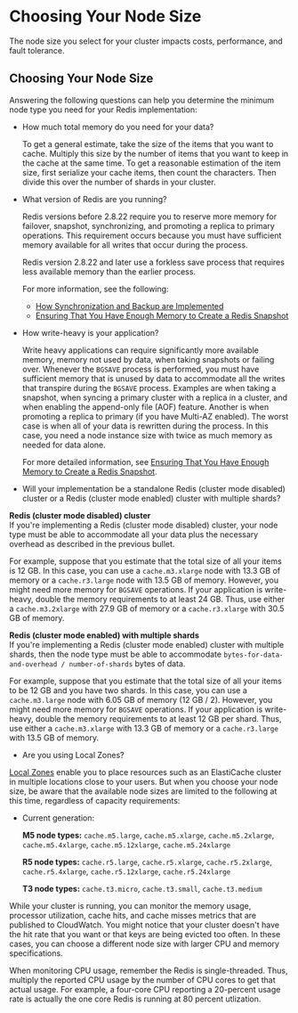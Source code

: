 # Choosing Your Node Size<a name="nodes-select-size"></a>

The node size you select for your cluster impacts costs, performance, and fault tolerance\. 

## Choosing Your Node Size<a name="CacheNodes.SelectSize"></a>

Answering the following questions can help you determine the minimum node type you need for your Redis implementation:
+ How much total memory do you need for your data?

  To get a general estimate, take the size of the items that you want to cache\. Multiply this size by the number of items that you want to keep in the cache at the same time\. To get a reasonable estimation of the item size, first serialize your cache items, then count the characters\. Then divide this over the number of shards in your cluster\.
+ What version of Redis are you running?

  Redis versions before 2\.8\.22 require you to reserve more memory for failover, snapshot, synchronizing, and promoting a replica to primary operations\. This requirement occurs because you must have sufficient memory available for all writes that occur during the process\. 

  Redis version 2\.8\.22 and later use a forkless save process that requires less available memory than the earlier process\.

  For more information, see the following:
  + [How Synchronization and Backup are Implemented](Replication.Redis.Versions.md)
  + [Ensuring That You Have Enough Memory to Create a Redis Snapshot](BestPractices.BGSAVE.md)
+ How write\-heavy is your application?

  Write heavy applications can require significantly more available memory, memory not used by data, when taking snapshots or failing over\. Whenever the `BGSAVE` process is performed, you must have sufficient memory that is unused by data to accommodate all the writes that transpire during the `BGSAVE` process\. Examples are when taking a snapshot, when syncing a primary cluster with a replica in a cluster, and when enabling the append\-only file \(AOF\) feature\. Another is when promoting a replica to primary \(if you have Multi\-AZ enabled\)\. The worst case is when all of your data is rewritten during the process\. In this case, you need a node instance size with twice as much memory as needed for data alone\.

  For more detailed information, see [Ensuring That You Have Enough Memory to Create a Redis Snapshot](BestPractices.BGSAVE.md)\.
+ Will your implementation be a standalone Redis \(cluster mode disabled\) cluster or a Redis \(cluster mode enabled\) cluster with multiple shards?

**Redis \(cluster mode disabled\) cluster**  
If you're implementing a Redis \(cluster mode disabled\) cluster, your node type must be able to accommodate all your data plus the necessary overhead as described in the previous bullet\.

  For example, suppose that you estimate that the total size of all your items is 12 GB\. In this case, you can use a `cache.m3.xlarge` node with 13\.3 GB of memory or a `cache.r3.large` node with 13\.5 GB of memory\. However, you might need more memory for `BGSAVE` operations\. If your application is write\-heavy, double the memory requirements to at least 24 GB\. Thus, use either a `cache.m3.2xlarge` with 27\.9 GB of memory or a `cache.r3.xlarge` with 30\.5 GB of memory\.

**Redis \(cluster mode enabled\) with multiple shards**  
If you're implementing a Redis \(cluster mode enabled\) cluster with multiple shards, then the node type must be able to accommodate `bytes-for-data-and-overhead / number-of-shards` bytes of data\.

  For example, suppose that you estimate that the total size of all your items to be 12 GB and you have two shards\. In this case, you can use a `cache.m3.large` node with 6\.05 GB of memory \(12 GB / 2\)\. However, you might need more memory for `BGSAVE` operations\. If your application is write\-heavy, double the memory requirements to at least 12 GB per shard\. Thus, use either a `cache.m3.xlarge` with 13\.3 GB of memory or a `cache.r3.large` with 13\.5 GB of memory\.
+ Are you using Local Zones?

[Local Zones](https://docs.aws.amazon.com/AmazonElastiCache/latest/red-ug/Local_zones.html) enable you to place resources such as an ElastiCache cluster in multiple locations close to your users\. But when you choose your node size, be aware that the available node sizes are limited to the following at this time, regardless of capacity requirements:
  + Current generation: 

    **M5 node types:** `cache.m5.large`, `cache.m5.xlarge`, `cache.m5.2xlarge`, `cache.m5.4xlarge`, `cache.m5.12xlarge`, `cache.m5.24xlarge` 

    **R5 node types:** `cache.r5.large`, `cache.r5.xlarge`, `cache.r5.2xlarge`, `cache.r5.4xlarge`, `cache.r5.12xlarge`, `cache.r5.24xlarge`

    **T3 node types:** `cache.t3.micro`, `cache.t3.small`, `cache.t3.medium`

While your cluster is running, you can monitor the memory usage, processor utilization, cache hits, and cache misses metrics that are published to CloudWatch\. You might notice that your cluster doesn't have the hit rate that you want or that keys are being evicted too often\. In these cases, you can choose a different node size with larger CPU and memory specifications\.

When monitoring CPU usage, remember the Redis is single\-threaded\. Thus, multiply the reported CPU usage by the number of CPU cores to get that actual usage\. For example, a four\-core CPU reporting a 20\-percent usage rate is actually the one core Redis is running at 80 percent utlization\.